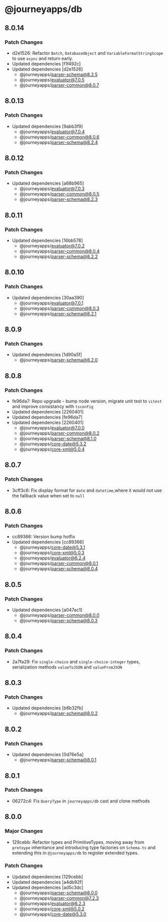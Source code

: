 # @journeyapps/db

## 8.0.14

### Patch Changes

- d2e1526: Refactor `Batch`, `DatabaseObject` and `VariableFormatStringScope` to use `async` and return early.
- Updated dependencies [f1f492c]
- Updated dependencies [d2e1526]
  - @journeyapps/parser-schema@8.2.5
  - @journeyapps/evaluator@7.0.5
  - @journeyapps/parser-common@8.0.7

## 8.0.13

### Patch Changes

- Updated dependencies [9abb3f9]
  - @journeyapps/evaluator@7.0.4
  - @journeyapps/parser-common@8.0.6
  - @journeyapps/parser-schema@8.2.4

## 8.0.12

### Patch Changes

- Updated dependencies [a68b965]
  - @journeyapps/evaluator@7.0.3
  - @journeyapps/parser-common@8.0.5
  - @journeyapps/parser-schema@8.2.3

## 8.0.11

### Patch Changes

- Updated dependencies [16bb578]
  - @journeyapps/evaluator@7.0.2
  - @journeyapps/parser-common@8.0.4
  - @journeyapps/parser-schema@8.2.2

## 8.0.10

### Patch Changes

- Updated dependencies [30aa390]
  - @journeyapps/evaluator@7.0.1
  - @journeyapps/parser-common@8.0.3
  - @journeyapps/parser-schema@8.2.1

## 8.0.9

### Patch Changes

- Updated dependencies [1d90a5f]
  - @journeyapps/parser-schema@8.2.0

## 8.0.8

### Patch Changes

- fe96da7: Repo upgrade - bump node version, migrate unit test to `vitest` and improve consistancy with `tsconfig`
- Updated dependencies [2260401]
- Updated dependencies [fe96da7]
- Updated dependencies [2260401]
  - @journeyapps/evaluator@7.0.0
  - @journeyapps/parser-common@8.0.2
  - @journeyapps/parser-schema@8.1.0
  - @journeyapps/core-date@5.3.2
  - @journeyapps/core-xml@5.0.4

## 8.0.7

### Patch Changes

- 3cff3c6: Fix display format for `date` and `datetime`,where it would not use the fallback value when set to `null`

## 8.0.6

### Patch Changes

- cc89366: Version bump hotfix
- Updated dependencies [cc89366]
  - @journeyapps/core-date@5.3.1
  - @journeyapps/core-xml@5.0.3
  - @journeyapps/evaluator@6.2.4
  - @journeyapps/parser-common@8.0.1
  - @journeyapps/parser-schema@8.0.4

## 8.0.5

### Patch Changes

- Updated dependencies [a047ac1]
  - @journeyapps/parser-common@8.0.0
  - @journeyapps/parser-schema@8.0.3

## 8.0.4

### Patch Changes

- 2a7fa29: Fix `single-choice` and `single-choice-integer` types, serialization methods `valueToJSON` and `valueFromJSON`

## 8.0.3

### Patch Changes

- Updated dependencies [b6b32fb]
  - @journeyapps/parser-schema@8.0.2

## 8.0.2

### Patch Changes

- Updated dependencies [0d76e5a]
  - @journeyapps/parser-schema@8.0.1

## 8.0.1

### Patch Changes

- 06272c4: Fix `QueryType` in `journeyapps/db` cast and clone methods

## 8.0.0

### Major Changes

- 129cebb: Refactor types and PrimitiveTypes, moving away from `protoype` inheritance and introducing type factories on `Schema.ts` and extending this in `@journeyapps/db` to register extended types.

### Patch Changes

- Updated dependencies [129cebb]
- Updated dependencies [a4db92f]
- Updated dependencies [ad5c3dc]
  - @journeyapps/parser-schema@8.0.0
  - @journeyapps/parser-common@7.2.3
  - @journeyapps/evaluator@6.2.3
  - @journeyapps/core-xml@5.0.2
  - @journeyapps/core-date@5.3.0
